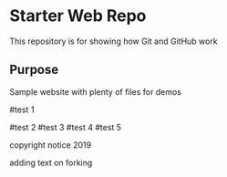 # Starter Web Repo

This repository is for showing how Git and GitHub work

## Purpose

Sample website with plenty of files for demos


#test 1


#test 2
#test 3
#test 4
#test 5

copyright notice 2019


adding text on forking